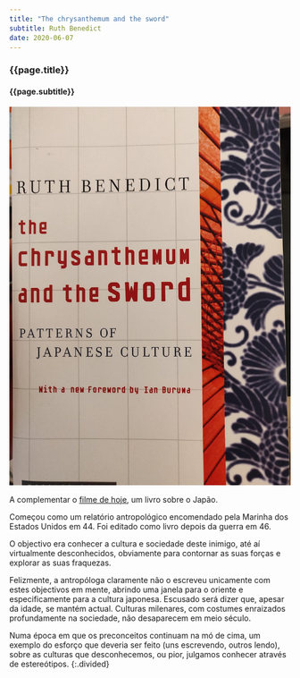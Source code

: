 ```yaml
---
title: "The chrysanthemum and the sword"
subtitle: Ruth Benedict
date: 2020-06-07
---
```


### {{page.title}} ###
#### {{page.subtitle}} ####
![The chrysanthemum and the sword](assets/images/book-list/bk_5.jpg)

A complementar o [filme de hoje](movies.html#império-do-sol), um livro sobre o Japão.

Começou como um relatório antropológico encomendado pela Marinha dos Estados Unidos em 44. Foi editado como livro depois da guerra em 46.

O objectivo era conhecer a cultura e sociedade deste inimigo, até aí virtualmente desconhecidos, obviamente para contornar as suas forças e explorar as suas fraquezas.

Felizmente, a antropóloga claramente não o escreveu unicamente com estes objectivos em mente, abrindo uma janela para o oriente e especificamente para a cultura japonesa. Escusado será dizer que, apesar da idade, se mantém actual. Culturas milenares, com costumes enraizados profundamente na sociedade, não desaparecem em meio século.

Numa época em que os preconceitos continuam na mó de cima, um exemplo do esforço que deveria ser feito (uns escrevendo, outros lendo), sobre as culturas que desconhecemos, ou pior, julgamos conhecer através de estereótipos.
{:.divided}